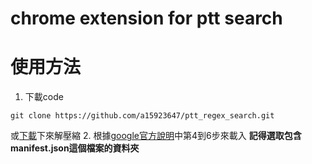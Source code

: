 # chrome extension for ptt search
# 使用方法
1. 下載code
```
git clone https://github.com/a15923647/ptt_regex_search.git
```
或[下載](https://github.com/a15923647/ptt_regex_search/archive/refs/heads/master.zip)下來解壓縮
2. 根據[google官方說明](https://support.google.com/chrome/a/answer/2714278?hl=zh-Hant)中第4到6步來載入
**記得選取包含manifest.json這個檔案的資料夾**
